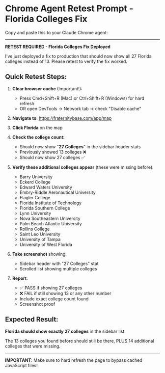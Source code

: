 # Chrome Agent Retest Prompt - Florida Colleges Fix

Copy and paste this to your Claude Chrome agent:

---

**RETEST REQUIRED - Florida Colleges Fix Deployed**

I've just deployed a fix to production that should now show all 27 Florida colleges instead of 13. Please retest to verify the fix worked.

## Quick Retest Steps:

1. **Clear browser cache** (Important!):
   - Press Cmd+Shift+R (Mac) or Ctrl+Shift+R (Windows) for hard refresh
   - OR open DevTools → Network tab → check "Disable cache"

2. **Navigate to**: https://fraternitybase.com/app/map

3. **Click Florida** on the map

4. **Check the college count**:
   - Should now show "**27 Colleges**" in the sidebar header stats
   - Previously showed 13 colleges ❌
   - Should now show 27 colleges ✅

5. **Verify these additional colleges appear** (these were missing before):
   - Barry University
   - Eckerd College
   - Edward Waters University
   - Embry-Riddle Aeronautical University
   - Flagler College
   - Florida Institute of Technology
   - Florida Southern College
   - Lynn University
   - Nova Southeastern University
   - Palm Beach Atlantic University
   - Rollins College
   - Saint Leo University
   - University of Tampa
   - University of West Florida

6. **Take screenshot** showing:
   - Sidebar header with "27 Colleges" stat
   - Scrolled list showing multiple colleges

7. **Report**:
   - ✅ PASS if showing 27 colleges
   - ❌ FAIL if still showing 13 or any other number
   - Include exact college count found
   - Screenshot proof

## Expected Result:
**Florida should show exactly 27 colleges** in the sidebar list.

The 13 colleges you found before should still be there, PLUS 14 additional colleges that were missing.

---

**IMPORTANT**: Make sure to hard refresh the page to bypass cached JavaScript files!
